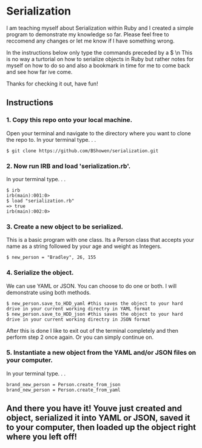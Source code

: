 # Serialization

I am teaching myself about Serialization within Ruby and I created a simple program to demonstrate my knowledge so far. Please feel free to reccomend any changes or let me know if I have something wrong. 


In the instructions below only type the commands preceded by a $ \n
This is no way a turtorial on how to serialize objects in Ruby but rather notes for myself on how to do so and also a bookmark in time for me to come back and see how far ive come. 

Thanks for checking it out, have fun! 

## Instructions
### 1. Copy this repo onto your local machine. 

Open your terminal and navigate to the directory where you want to clone the repo to.
In your terminal type. . .
```
$ git clone https://github.com/BShowen/serialization.git
```

### 2. Now run IRB and load 'serialization.rb'. 

In your terminal type. . .
```
$ irb 
irb(main):001:0>
$ load "serialization.rb"
=> true
irb(main):002:0>
```

### 3. Create a new object to be serialized. 

This is a basic program with one class. Its a Person class that accepts your name as a string followed by your age and weight as Integers. 
```
$ new_person = "Bradley", 26, 155
```
### 4. Serialize the object. 

We can use YAML or JSON. You can choose to do one or both. I will demonstrate using both methods. 
```
$ new_person.save_to_HDD_yaml #this saves the object to your hard drive in your current working directry in YAML format
$ new_person.save_to_HDD_json #this saves the object to your hard drive in your current working directry in JSON format
```
After this is done I like to exit out of the terminal completely and then perform step 2 once again. Or you can simply continue on. 

### 5. Instantiate a new object from the YAML and/or JSON files on your computer. 

In your terminal type. . .
```
brand_new_person = Person.create_from_json
brand_new_person = Person.create_from_yaml
```

## And there you have it! Youve just created and object, serialized it into YAML or JSON, saved it to your computer, then loaded up the object right where you left off! 
